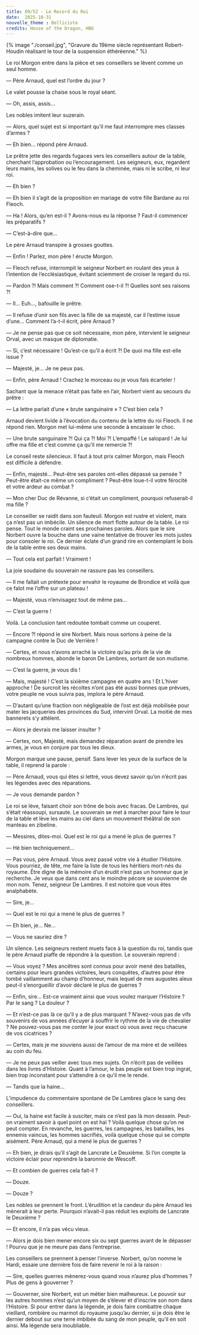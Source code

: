```yaml
---
title: 09/52 - Le Record du Roi
date:  2025-10-31
nouvelle_theme : Belliciste
credits: House of the Dragon, HBO
---
```

{% image "./conseil.jpg", "Gravure du 19ème siècle représentant Robert-Houdin réalisant le tour de la suspension éthéréenne." %}

Le roi Morgon entre dans la pièce et ses conseillers se lèvent comme un seul homme. 

— Père Arnaud, quel est l’ordre du jour ? 

Le valet pousse la chaise sous le royal séant.

 — Oh, assis, assis…

Les nobles imitent leur suzerain.

— Alors, quel sujet est si important qu’il me faut interrompre mes classes d’armes ?

— Eh bien… répond père Arnaud.

Le prêtre jette des regards fugaces vers les conseillers autour de la table, cherchant l’approbation ou l’encouragement. Les seigneurs, eux, regardent leurs mains, les solives ou le feu dans la cheminée, mais ni le scribe, ni leur roi.

— Eh bien ?

— Eh bien il s’agit de la proposition en mariage de votre fille Bardane au roi Fleoch.

— Ha ! Alors, qu’en est-il ? Avons-nous eu la réponse ? Faut-il commencer les préparatifs ?

— C’est-à-dire que… 

Le père Arnaud transpire à grosses gouttes.

— Enfin ! Parlez, mon père ! éructe Morgon.

— Fleoch refuse, interrompit le seigneur Norbert en roulant des yeux à l’intention de l’ecclésiastique, évitant sciemment de croiser le regard du roi.

— Pardon ?! Mais comment ?! Comment ose-t-il ?! Quelles sont ses raisons ?!

— Il… Euh…, bafouille le prêtre.

— Il refuse d’unir son fils avec la fille de sa majesté, car il l’estime issue d’une… Comment l’a-t-il écrit, père Arnaud ?

— Je ne pense pas que ce soit nécessaire, mon père, intervient le seigneur Orval, avec un masque de diplomatie.

— Si, c’est nécessaire ! Qu’est-ce qu’il a écrit ?! De quoi ma fille est-elle issue ? 

— Majesté, je… Je ne peux pas.

— Enfin, père Arnaud ! Crachez le morceau ou je vous fais écarteler ! 

Sachant que la menace n’était pas faite en l’air, Norbert vient au secours du prêtre : 

— La lettre parlait d’une « brute sanguinaire » ? C’est bien cela ?

Arnaud devient livide à l’évocation du contenu de la lettre du roi Fleoch. Il ne répond rien. Morgon met lui-même une seconde à encaisser le choc.

— Une brute sanguinaire ?! Qui ça ?! Moi ?! L’empaffé ! Le salopard ! Je lui offre ma fille et c’est comme ça qu’il me remercie ?!

Le conseil reste silencieux. Il faut à tout prix calmer Morgon, mais Fleoch est difficile à défendre.

— Enfin, majesté…  Peut-être ses paroles ont-elles dépassé sa pensée ? Peut-être était-ce même un compliment ? Peut-être loue-t-il votre férocité et votre ardeur au combat ?

— Mon cher Duc de Révanne, si c’était un compliment, pourquoi refuserait-il ma fille ?

Le conseiller se raidit dans son fauteuil. Morgon est rustre et violent, mais ça n’est pas un imbécile. Un silence de mort flotte autour de la table. Le roi pense. Tout le monde craint ses prochaines paroles. Alors que le sire Norbert ouvre la bouche dans une vaine tentative de trouver les mots justes pour consoler le roi. Ce dernier éclate d’un grand rire en contemplant le bois de la table entre ses deux mains.

— Tout cela est parfait ! Vraiment ! 

La joie soudaine du souverain ne rassure pas les conseillers.

— Il me fallait un prétexte pour envahir le royaume de Brondice et voilà que ce falot me l’offre sur un plateau !

— Majesté, vous n’envisagez tout de même pas…

— C’est la guerre !

Voilà. La conclusion tant redoutée tombait comme un couperet.

— Encore ?! répond le sire Norbert. Mais nous sortons à peine de la campagne contre le Duc de Verrière !

— Certes, et nous n’avons arraché la victoire qu’au prix de la vie de nombreux hommes, abonde le baron De Lambres, sortant de son mutisme.

— C’est la guerre, je vous dis ! 

— Mais, majesté ! C’est la sixième campagne en quatre ans ! Et L’hiver approche ! De surcroit les récoltes n’ont pas été aussi bonnes que prévues, votre peuple ne vous suivra pas, implora le père Arnaud.


— D’autant qu’une fraction non négligeable de l’ost est déjà mobilisée pour mater les jacqueries des provinces du Sud, intervint Orval. La moitié de mes bannerets s’y attèlent.

— Alors je devrais me laisser insulter ?

— Certes, non, Majesté, mais demandez réparation avant de prendre les armes, je vous en conjure par tous les dieux.

Morgon marque une pause, pensif. Sans lever les yeux de la surface de la table, il reprend la parole :

— Père Arnaud, vous qui êtes si lettré, vous devez savoir qu’on n’écrit pas les légendes avec des réparations.

— Je vous demande pardon ?

Le roi se lève, faisant choir son trône de bois avec fracas. De Lambres, qui s’était réassoupi, sursaute. Le souverain se met à marcher pour faire le tour de la table et lève les mains au ciel dans un mouvement théâtral de son manteau en zibeline.

—  Messires, dites-moi. Quel est le roi qui a mené le plus de guerres ?

— Hé bien techniquement…

— Pas vous, père Arnaud. Vous avez passé votre vie à étudier l’Histoire. Vous pourriez, de tête, me faire la liste de tous les héritiers mort-nés du royaume. Être digne de la mémoire d’un érudit n’est pas un honneur que je recherche. Je veux que dans cent ans le moindre pécore se souvienne de mon nom. Tenez, seigneur De Lambres. Il est notoire que vous êtes analphabète.

— Sire, je…

— Quel est le roi qui a mené le plus de guerres ?

— Eh bien, je… Ne…

— Vous ne sauriez dire ?

Un silence. Les seigneurs restent muets face à la question du roi, tandis que le père Arnaud piaffe de répondre à la question. Le souverain reprend :

— Vous voyez ? Mes ancêtres sont connus pour avoir mené des batailles, certains pour leurs grandes victoires, leurs conquêtes, d’autres pour être tombé vaillamment au champ d’honneur, mais lequel de mes augustes aïeux peut-il s’enorgueillir d’avoir déclaré le plus de guerres ?

— Enfin, sire… Est-ce vraiment ainsi que vous voulez marquer l’Histoire ? Par le sang ? La douleur ?

— Et n’est-ce pas là ce qu’il y a de plus marquant ? N’avez-vous pas de vifs souvenirs de vos années d’écuyer à souffrir le rythme de la vie de chevalier ? Ne pouvez-vous pas me conter le jour exact où vous avez reçu chacune de vos cicatrices ?

— Certes, mais je me souviens aussi de l’amour de ma mère et de veillées au coin du feu.

— Je ne peux pas veiller avec tous mes sujets. On n’écrit pas de veillées dans les livres d’Histoire. Quant à l’amour, le bas peuple est bien trop ingrat, bien trop inconstant pour s’attendre à ce qu’il me le rende.

— Tandis que la haine…

L’impudence du commentaire spontané de De Lambres glace le sang des conseillers. 

— Oui, la haine est facile à susciter, mais ce n’est pas là mon dessein. Peut-on vraiment savoir à quel point on est haï ? Voilà quelque chose qu’on ne peut compter. En revanche, les guerres, les campagnes, les batailles, les ennemis vaincus, les hommes sacrifiés, voilà quelque chose qui se compte aisément. Père Arnaud, qui a mené le plus de guerres ?

— Eh bien, je dirais qu’il s’agit de Lancrate Le Deuxième. Si l’on compte la victoire éclair pour reprendre la baronnie de Wescoff.

— Et combien de guerres cela fait-il ?

— Douze.

— Douze ? 

Les nobles se prennent le front. L’érudition et la candeur du père Arnaud les mènerait à leur perte. Pourquoi n’avait-il pas réduit les exploits de Lancrate le Deuxième ?

— Et encore, il n’a pas vécu vieux.

— Alors je dois bien mener encore six ou sept guerres avant de le dépasser ! Pourvu que je ne meure pas dans l’entreprise.

Les conseillers se prennent à penser l’inverse. Norbert, qu’on nomme le Hardi, essaie une dernière fois de faire revenir le roi à la raison :

— Sire, quelles guerres mènerez-vous quand vous n’aurez plus d’hommes ? Plus de gens à gouverner ?

— Gouverner, sire Norbert, est un métier bien malheureux. Le pouvoir sur les autres hommes n’est qu’un moyen de s’élever et d’inscrire son nom dans l’Histoire. Si pour entrer dans la légende, je dois faire combattre chaque vieillard, rombière ou marmot du royaume jusqu’au dernier, si je dois être le dernier debout sur une terre imbibée du sang de mon peuple, qu’il en soit ainsi. Ma légende sera inoubliable. 

